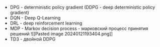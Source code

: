 - DPG - deterministic policy gradient (DDPG - deep deterministic policy gradient)
- DQN - Deep Q-Learning
- DRL - deep reinforcement learning
- MDP - Markov decision process - марковский процесс принятия решений ![[Pasted image 20240121193404.png]]
- TD3 - двойной DDPG 